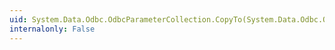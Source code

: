 ```yaml
---
uid: System.Data.Odbc.OdbcParameterCollection.CopyTo(System.Data.Odbc.OdbcParameter[],System.Int32)
internalonly: False
---
```

